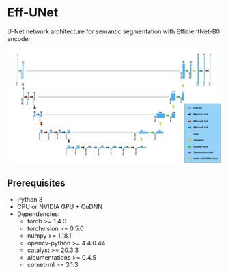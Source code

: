 # Eff-UNet
U-Net network architecture for semantic segmentation with EfficientNet-B0 encoder

![Eff-UNet](https://github.com/LovreAB17/Eff-UNet/blob/main/effunet.jpg?raw=true)

## Prerequisites
- Python 3
- CPU or NVIDIA GPU + CuDNN
- Dependencies:
	- torch >= 1.4.0
	- torchvision >= 0.5.0
	- numpy >= 1.18.1
	- opencv-python >= 4.4.0.44
	- catalyst >= 20.3.3
	- albumentations >= 0.4.5
	- comet-ml >= 3.1.3
